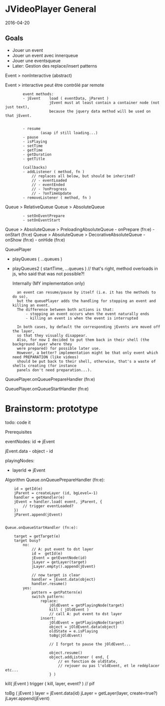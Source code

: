 JVideoPlayer General
====================
2016-04-20



Goals
--------
- Jouer un event
- Jouer un event avec innerqueue
- Jouer une eventsqueue
- Later: Gestion des replace/insert patterns





Event > nonInteractive (abstract)
                    
Event > interactive
            peut être contrôlé par remote
            
            event methods:
            - jEvent    load ( eventData, jParent )
                        jEvent must at least contain a container node (not just text),
                        because the jquery data method will be used on that jEvent.
                        
                        
            - resume    
                    (asap if still loading...)
            - pause
            - isPlaying
            - setTime
            - getTime
            - getDuration
            - getTitle
            
            (callbacks)
            - addListener ( method, fn )
                // replaces all below, but should be inherited?
                // - eventLoaded
                // - eventEnded
                // - ?onProgress
                // - ?onTimeUpdate
            - removeListener ( method, fn )
            
            


Queue > RelativeQueue
Queue > AbsoluteQueue

            - setOnEventPrepare
            - setOnEventStart
            
Queue > AbsoluteQueue > PreloadingAbsoluteQueue
                            - onPrepare (fn:e)
                            - onStart (fn:e)
Queue > AbsoluteQueue > DecorativeAbsoluteQueue 
                            - onShow (fn:e)
                            - onHide (fn:e)




QueuePlayer

- playQueues ( ...queues )
- playQueues2 ( startTime, ...queues )   // that's right, method overloads in js, who said that was not possible?!
        

    Internally (MY implementation only)
        
        an event can resume/pause by itself (i.e. it has the methods to do so),
        but the queuePlayer adds the handling for stopping an event and killing an event.
        The difference between both actions is that:
            - stopping an event occurs when the event naturally ends
            - killing an event is when the event is interrupted
            
        In both cases, by default the corresponding jEvents are moved off the layer,
        so that they visually disappear.
        Also, for now I decided to put them back in their shell (the background layer where they
        were prepared) for possible later use.
        However, a better? implementation might be that only event which need PREPARATION (like videos)
        should be put back to their shell, otherwise, that's a waste of shells creating (for instance
        panels don't need preparation...).
                
                
        


    
QueuePlayer.onQueuePrepareHandler (fn:e)
            
                
QueuePlayer.onQueueStartHandler (fn:e)  
                




Brainstorm: prototype
==========================
todo: code it

Prerequisites


eventNodes:
    id => jEvent

jEvent.data
        - object
        - id
    
playingNodes:    
- layerId => jEvent    


Algorithm
    Queue.onQueuePrepareHandler (fn:e):
    
        id = getId(e)
        jParent = createLayer (id, bgLevel=-1)
        handler = getHandler(e)
        jEvent = handler.load( event, jParent, {
            // trigger eventLoaded?
        })
        jParent.append(jEvent)
        
    
    Queue.onQueueStartHandler (fn:e):
         
        target = getTarget(e)
        target busy?
            no: 
                // A: put event to dst layer
                id =  getId(e)
                jEvent = getEventNode(id)
                jLayer = getLayer(target)
                jLayer.empty().append(jEvent)
                
                // now target is clear
                handler = jEvent.data(object)
                handler.resume()
            yes:
                pattern = getPattern(e)
                switch pattern:
                    replace:
                        jOldEvent = getPlayingNode(target)
                        kill ( jOldEvent )
                        // call A: put event to dst layer
                    insert:
                        jOldEvent = getPlayingNode(target)
                        object = jOldEvent.data(object)
                        oldState = e.isPlaying
                        toBg(jOldEvent)
                        
                        // I forgot to pause the jOldEvent...
                        
                        object.resume()
                        object.addListener ( end, {
                            // en fonction de oldState,
                            // rejouer ou pas l'oldEvent, et le redéplacer etc...
                        } )
                        
                        
kill( jEvent )
    trigger ( kill, layer, event? )  // pif                        
                        
toBg ( jEvent )
    layer = jEvent.data(id)
    jLayer = getLayer(layer, create=true?)
    jLayer.append(jEvent)
                
                
    





